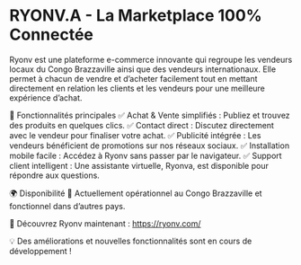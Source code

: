 # RYONV.A - La Marketplace 100% Connectée

Ryonv est une plateforme e-commerce innovante qui regroupe les vendeurs locaux du Congo Brazzaville ainsi que des vendeurs internationaux. Elle permet à chacun de vendre et d’acheter facilement tout en mettant directement en relation les clients et les vendeurs pour une meilleure expérience d’achat.

🚀 Fonctionnalités principales
✅ Achat & Vente simplifiés : Publiez et trouvez des produits en quelques clics.
✅ Contact direct : Discutez directement avec le vendeur pour finaliser votre achat.
✅ Publicité intégrée : Les vendeurs bénéficient de promotions sur nos réseaux sociaux.
✅ Installation mobile facile : Accédez à Ryonv sans passer par le navigateur.
✅ Support client intelligent : Une assistante virtuelle, Ryonva, est disponible pour répondre aux questions.

🌍 Disponibilité
📍 Actuellement opérationnel au Congo Brazzaville et fonctionnel dans d’autres pays.

📲 Découvrez Ryonv maintenant : https://ryonv.com/

💡 Des améliorations et nouvelles fonctionnalités sont en cours de développement !
